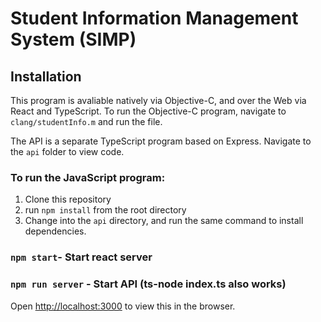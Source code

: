 # Student Information Management System (SIMP)


## Installation

This program is avaliable natively via Objective-C, and over the Web via React and TypeScript.
To run the Objective-C program, navigate to `clang/studentInfo.m` and run the file.

The API is a separate TypeScript program based on Express. Navigate to the `api` folder to view code.

### To run the JavaScript program:
1. Clone this repository
2. run `npm install` from the root directory
3. Change into the `api` directory, and run the same command to install dependencies.

### `npm start`- Start react server
### `npm run server` - Start API (ts-node index.ts also works)

Open [http://localhost:3000](http://localhost:3000) to view this in the browser.




